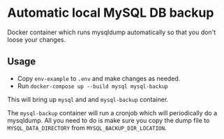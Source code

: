 # Automatic local MySQL DB backup

Docker container which runs mysqldump automatically so that you don't loose your changes.

## Usage

* Copy `env-example` to `.env` and make changes as needed.
* Run `docker-compose up --build mysql mysql-backup`

This will bring up `mysql` and and `mysql-backup` container. 

The `mysql-backup` container will run a cronjob which will periodically do a mysqldump. All you need to do is make sure you copy the dump file to `MYSQL_DATA_DIRECTORY` from `MYSQL_BACKUP_DIR_LOCATION`.